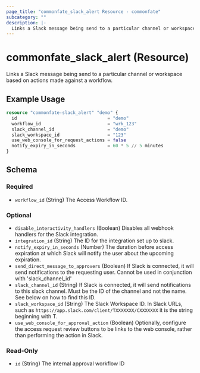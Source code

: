 ```yaml
---
page_title: "commonfate_slack_alert Resource - commonfate"
subcategory: ""
description: |-
  Links a Slack message being send to a particular channel or workspace based on actions made against a workflow.
---
```


# commonfate_slack_alert (Resource)

Links a Slack message being send to a particular channel or workspace based on actions made against a workflow.



## Example Usage

```terraform
resource "commonfate-slack_alert" "demo" {
  id                                  = "demo"
  workflow_id                         = "wrk_123"
  slack_channel_id                    = "demo"
  slack_workspace_id                  = "123"
  use_web_console_for_request_actions = false
  notify_expiry_in_seconds            = 60 * 5 // 5 minutes
}
```


<!-- schema generated by tfplugindocs -->
## Schema

### Required

- `workflow_id` (String) The Access Workflow ID.

### Optional

- `disable_interactivity_handlers` (Boolean) Disables all webhook handlers for the Slack integration.
- `integration_id` (String) The ID for the integration set up to slack.
- `notify_expiry_in_seconds` (Number) The duration before access expiration at which Slack will notify the user about the upcoming expiration.
- `send_direct_message_to_approvers` (Boolean) If Slack is connected, it will send notifications to the requesting user. Cannot be used in conjunction with 'slack_channel_id'
- `slack_channel_id` (String) If Slack is connected, it will send notifications to this slack channel. Must be the ID of the channel and not the name. See below on how to find this ID.
- `slack_workspace_id` (String) The Slack Workspace ID. In Slack URLs, such as `https://app.slack.com/client/TXXXXXXX/CXXXXXXX` it is the string beginning with T.
- `use_web_console_for_approval_action` (Boolean) Optionally, configure the access request review buttons to be links to the web console, rather than performing the action in Slack.

### Read-Only

- `id` (String) The internal approval workflow ID

